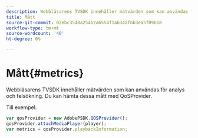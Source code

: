 ```yaml
---
description: Webbläsarens TVSDK innehåller mätvärden som kan användas för analys och felsökning. Du kan hämta dessa mått med QoSProvider.
title: Mått
source-git-commit: 02ebc3548a254b2a6554f1ab34afbb3ea5f09bb8
workflow-type: tm+mt
source-wordcount: '40'
ht-degree: 0%

---
```


# Mått{#metrics}

Webbläsarens TVSDK innehåller mätvärden som kan användas för analys och felsökning. Du kan hämta dessa mått med QoSProvider.

Till exempel:

```js
var qosProvider = new AdobePSDK.QOSProvider(); 
qosProvider.attachMediaPlayer(player); 
var metrics = qosProvider.playbackInformation;
```
